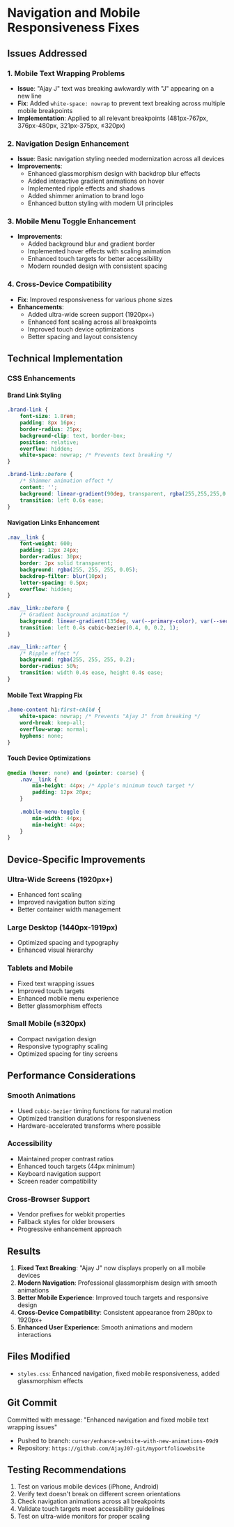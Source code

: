 # Navigation and Mobile Responsiveness Fixes

## Issues Addressed

### 1. Mobile Text Wrapping Problems
- **Issue**: "Ajay J" text was breaking awkwardly with "J" appearing on a new line
- **Fix**: Added `white-space: nowrap` to prevent text breaking across multiple mobile breakpoints
- **Implementation**: Applied to all relevant breakpoints (481px-767px, 376px-480px, 321px-375px, ≤320px)

### 2. Navigation Design Enhancement
- **Issue**: Basic navigation styling needed modernization across all devices
- **Improvements**:
  - Enhanced glassmorphism design with backdrop blur effects
  - Added interactive gradient animations on hover
  - Implemented ripple effects and shadows
  - Added shimmer animation to brand logo
  - Enhanced button styling with modern UI principles

### 3. Mobile Menu Toggle Enhancement
- **Improvements**:
  - Added background blur and gradient border
  - Implemented hover effects with scaling animation
  - Enhanced touch targets for better accessibility
  - Modern rounded design with consistent spacing

### 4. Cross-Device Compatibility
- **Fix**: Improved responsiveness for various phone sizes
- **Enhancements**:
  - Added ultra-wide screen support (1920px+)
  - Enhanced font scaling across all breakpoints
  - Improved touch device optimizations
  - Better spacing and layout consistency

## Technical Implementation

### CSS Enhancements

#### Brand Link Styling
```css
.brand-link {
    font-size: 1.8rem;
    padding: 8px 16px;
    border-radius: 25px;
    background-clip: text, border-box;
    position: relative;
    overflow: hidden;
    white-space: nowrap; /* Prevents text breaking */
}

.brand-link::before {
    /* Shimmer animation effect */
    content: '';
    background: linear-gradient(90deg, transparent, rgba(255,255,255,0.2), transparent);
    transition: left 0.6s ease;
}
```

#### Navigation Links Enhancement
```css
.nav__link {
    font-weight: 600;
    padding: 12px 24px;
    border-radius: 30px;
    border: 2px solid transparent;
    background: rgba(255, 255, 255, 0.05);
    backdrop-filter: blur(10px);
    letter-spacing: 0.5px;
    overflow: hidden;
}

.nav__link::before {
    /* Gradient background animation */
    background: linear-gradient(135deg, var(--primary-color), var(--secondary-color));
    transition: left 0.4s cubic-bezier(0.4, 0, 0.2, 1);
}

.nav__link::after {
    /* Ripple effect */
    background: rgba(255, 255, 255, 0.2);
    border-radius: 50%;
    transition: width 0.4s ease, height 0.4s ease;
}
```

#### Mobile Text Wrapping Fix
```css
.home-content h1:first-child {
    white-space: nowrap; /* Prevents "Ajay J" from breaking */
    word-break: keep-all;
    overflow-wrap: normal;
    hyphens: none;
}
```

#### Touch Device Optimizations
```css
@media (hover: none) and (pointer: coarse) {
    .nav__link {
        min-height: 44px; /* Apple's minimum touch target */
        padding: 12px 20px;
    }
    
    .mobile-menu-toggle {
        min-width: 44px;
        min-height: 44px;
    }
}
```

## Device-Specific Improvements

### Ultra-Wide Screens (1920px+)
- Enhanced font scaling
- Improved navigation button sizing
- Better container width management

### Large Desktop (1440px-1919px)
- Optimized spacing and typography
- Enhanced visual hierarchy

### Tablets and Mobile
- Fixed text wrapping issues
- Improved touch targets
- Enhanced mobile menu experience
- Better glassmorphism effects

### Small Mobile (≤320px)
- Compact navigation design
- Responsive typography scaling
- Optimized spacing for tiny screens

## Performance Considerations

### Smooth Animations
- Used `cubic-bezier` timing functions for natural motion
- Optimized transition durations for responsiveness
- Hardware-accelerated transforms where possible

### Accessibility
- Maintained proper contrast ratios
- Enhanced touch targets (44px minimum)
- Keyboard navigation support
- Screen reader compatibility

### Cross-Browser Support
- Vendor prefixes for webkit properties
- Fallback styles for older browsers
- Progressive enhancement approach

## Results

1. **Fixed Text Breaking**: "Ajay J" now displays properly on all mobile devices
2. **Modern Navigation**: Professional glassmorphism design with smooth animations
3. **Better Mobile Experience**: Improved touch targets and responsive design
4. **Cross-Device Compatibility**: Consistent appearance from 280px to 1920px+
5. **Enhanced User Experience**: Smooth animations and modern interactions

## Files Modified

- `styles.css`: Enhanced navigation, fixed mobile responsiveness, added glassmorphism effects

## Git Commit

Committed with message: "Enhanced navigation and fixed mobile text wrapping issues"
- Pushed to branch: `cursor/enhance-website-with-new-animations-09d9`
- Repository: `https://github.com/AjayJ07-git/myportfoliowebsite`

## Testing Recommendations

1. Test on various mobile devices (iPhone, Android)
2. Verify text doesn't break on different screen orientations
3. Check navigation animations across all breakpoints
4. Validate touch targets meet accessibility guidelines
5. Test on ultra-wide monitors for proper scaling